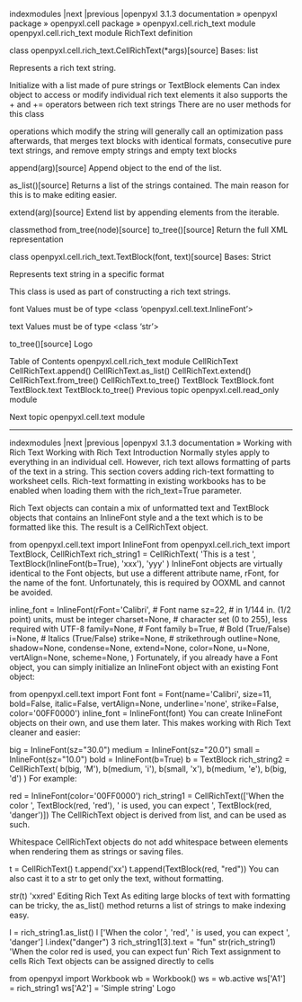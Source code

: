 indexmodules |next |previous |openpyxl 3.1.3 documentation » openpyxl package » openpyxl.cell package » openpyxl.cell.rich_text module
openpyxl.cell.rich_text module
RichText definition

class openpyxl.cell.rich_text.CellRichText(*args)[source]
Bases: list

Represents a rich text string.

Initialize with a list made of pure strings or TextBlock elements Can index object to access or modify individual rich text elements it also supports the + and += operators between rich text strings There are no user methods for this class

operations which modify the string will generally call an optimization pass afterwards, that merges text blocks with identical formats, consecutive pure text strings, and remove empty strings and empty text blocks

append(arg)[source]
Append object to the end of the list.

as_list()[source]
Returns a list of the strings contained. The main reason for this is to make editing easier.

extend(arg)[source]
Extend list by appending elements from the iterable.

classmethod from_tree(node)[source]
to_tree()[source]
Return the full XML representation

class openpyxl.cell.rich_text.TextBlock(font, text)[source]
Bases: Strict

Represents text string in a specific format

This class is used as part of constructing a rich text strings.

font
Values must be of type <class ‘openpyxl.cell.text.InlineFont’>

text
Values must be of type <class ‘str’>

to_tree()[source]
Logo

Table of Contents
openpyxl.cell.rich_text module
CellRichText
CellRichText.append()
CellRichText.as_list()
CellRichText.extend()
CellRichText.from_tree()
CellRichText.to_tree()
TextBlock
TextBlock.font
TextBlock.text
TextBlock.to_tree()
Previous topic
openpyxl.cell.read_only module

Next topic
openpyxl.cell.text module

---
indexmodules |next |previous |openpyxl 3.1.3 documentation » Working with Rich Text
Working with Rich Text
Introduction
Normally styles apply to everything in an individual cell. However, rich text allows formatting of parts of the text in a string. This section covers adding rich-text formatting to worksheet cells. Rich-text formatting in existing workbooks has to be enabled when loading them with the rich_text=True parameter.

Rich Text objects can contain a mix of unformatted text and TextBlock objects that contains an InlineFont style and a the text which is to be formatted like this. The result is a CellRichText object.

from openpyxl.cell.text import InlineFont
from openpyxl.cell.rich_text import TextBlock, CellRichText
rich_string1 = CellRichText(
   'This is a test ',
   TextBlock(InlineFont(b=True), 'xxx'),
  'yyy'
)
InlineFont objects are virtually identical to the Font objects, but use a different attribute name, rFont, for the name of the font. Unfortunately, this is required by OOXML and cannot be avoided.

inline_font = InlineFont(rFont='Calibri', # Font name
                         sz=22,           # in 1/144 in. (1/2 point) units, must be integer
                         charset=None,    # character set (0 to 255), less required with UTF-8
                         family=None,     # Font family
                         b=True,          # Bold (True/False)
                         i=None,          # Italics (True/False)
                         strike=None,     # strikethrough
                         outline=None,
                         shadow=None,
                         condense=None,
                         extend=None,
                         color=None,
                         u=None,
                         vertAlign=None,
                         scheme=None,
                         )
Fortunately, if you already have a Font object, you can simply initialize an InlineFont object with an existing Font object:

from openpyxl.cell.text import Font
font = Font(name='Calibri',
            size=11,
            bold=False,
            italic=False,
            vertAlign=None,
            underline='none',
            strike=False,
            color='00FF0000')
inline_font = InlineFont(font)
You can create InlineFont objects on their own, and use them later. This makes working with Rich Text cleaner and easier:

big = InlineFont(sz="30.0")
medium = InlineFont(sz="20.0")
small = InlineFont(sz="10.0")
bold = InlineFont(b=True)
b = TextBlock
rich_string2 = CellRichText(
      b(big, 'M'),
      b(medium, 'i'),
      b(small, 'x'),
      b(medium, 'e'),
      b(big, 'd')
)
For example:

red = InlineFont(color='00FF0000')
rich_string1 = CellRichText(['When the color ', TextBlock(red, 'red'), ' is used, you can expect ', TextBlock(red, 'danger')])
The CellRichText object is derived from list, and can be used as such.

Whitespace
CellRichText objects do not add whitespace between elements when rendering them as strings or saving files.

t = CellRichText()
t.append('xx')
t.append(TextBlock(red, "red"))
You can also cast it to a str to get only the text, without formatting.

str(t)
'xxred'
Editing Rich Text
As editing large blocks of text with formatting can be tricky, the as_list() method returns a list of strings to make indexing easy.

l = rich_string1.as_list()
l
['When the color ', 'red', ' is used, you can expect ', 'danger']
l.index("danger")
3
rich_string1[3].text = "fun"
str(rich_string1)
'When the color red is used, you can expect fun'
Rich Text assignment to cells
Rich Text objects can be assigned directly to cells

from openpyxl import Workbook
wb = Workbook()
ws = wb.active
ws['A1'] = rich_string1
ws['A2'] = 'Simple string'
Logo

